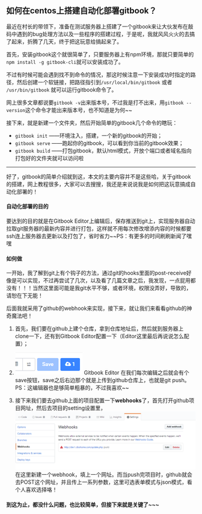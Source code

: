 ## 如何在centos上搭建自动化部署gitbook？

最近在村长的带领下，准备在测试服务器上搭建了一个gitbook来让大伙发布在敲码中遇到的bug处理方法以及一些程序的搭建过程，于是呢，我就风风火火的去搞了起来，折腾了几天，终于把这玩意给搞起来了。

首先，安装gitbook这个就很简单了，只要服务器上有npm环境，那就只要简单的`npm install -g gitbook-cli`就可以安装成功了。

不过有时候可能会遇到找不到命令的情况，那这时候注意一下安装成功时指定的路径，然后创建一个软链接，把路径指引到`/usr/local/bin/gitbook` 或者 `/usr/bin/gitbook` 就可以运行gitbook命令了。

网上很多文章都说要`gitbook -v`出来版本号，不过我是打不出来，用`gitbook --version`这个命令才能出来版本号，也不知道是为何~~

接下来，就是新建一个文件夹，然后开始简单的gitbook几个命令的瞎玩：

* `gitbook init` ——环境注入，搭建，一个新的gitbook的开始；
* `gitbook serve` ——跑起你的gitbook，可以看到你当前的gitbook效果；
* `gitbook build`  ——打包gitbook，默认html模式，开放个端口或者域名指向打包好的文件夹就可以访问啦

---

好了，gitbook的简单介绍就到这，本文的主要内容并不是这些哈，关于gitbook的搭建，网上教程很多，大家可以去搜搜，我还是来说说我是如何把这玩意搞成自动化部署的！

#### 自动化部署的目的

要达到的目的就是在Gitbook Editor上编辑后，保存推送到git上，实现服务器自动拉取git服务器的最新内容并进行打包，这样就不用每次修改增添内容的时候都要ssh连上服务器去更新以及打包了，省时省力~~PS：有更多的时间刷刷新闻了嘿嘿

#### 如何做

一开始，我了解到git上有个钩子的方法，通过git的hooks里面的post-receive好像是可以实现，不过再尝试了几次，以及看了几篇文章之后，我发现，一点屁用都没有！！！当然这里面可能是我git水平不够，或者环境，权限没弄好，导致的，请恕在下无能！

后面我就采用了github的webhook来实现，接下来，就让我们来看看github的神奇魔法吧！

1. 首先，我们要在github上建个仓库，拿到仓库地址后，然后就到服务器上clone一下，还有到Gitbook Editor配置一下（Editor这里最后再说说怎么配置）；
2. ![](/assets/import.png) Gitbook Editor 在我们每次编辑之后就会有个save按钮，save之后右边那个就是上传到github仓库上，也就是git push。PS：这编辑器也是够简单粗暴的，不过我喜欢~~

3. 接下来我们要去github上面的项目配置一下**webhooks**了，首先打开github项目网址，然后去项目的setting设置里，  
   ![](/assets/githubSetting.png)在这里新建一个webhook，填上一个网址。而当push完项目时，github就会去POST这个网址，并且传上一系列参数，这里可选表单模式与json模式，看个人喜欢选择咯！

#### 到这为止，都没什么问题，也比较简单，但接下来就是关键了~~~



































